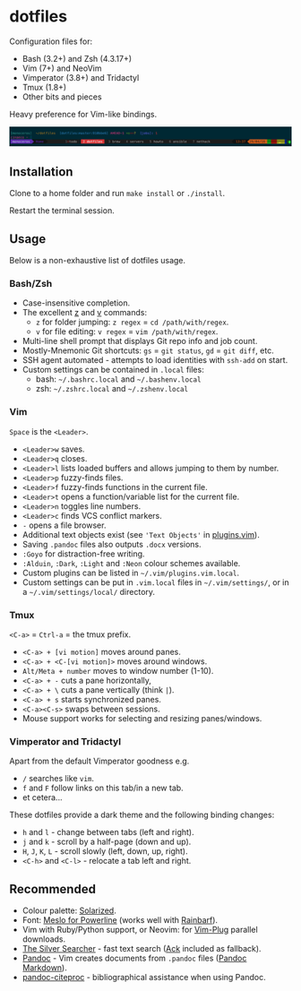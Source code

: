 # dotfiles

Configuration files for:

- Bash (3.2+) and Zsh (4.3.17+)
- Vim (7+) and NeoVim
- Vimperator (3.8+) and Tridactyl
- Tmux (1.8+)
- Other bits and pieces

Heavy preference for Vim-like bindings.

![Screenshot](docs/screenshot.png)

## Installation

Clone to a home folder and run `make install` or `./install`.

Restart the terminal session.

## Usage

Below is a non-exhaustive list of dotfiles usage.

### Bash/Zsh

- Case-insensitive completion.
- The excellent [z][] and [v][] commands:
  - `z` for folder jumping: `z regex` = `cd /path/with/regex`.
  - `v` for file editing: `v regex` = `vim /path/with/regex`.
- Multi-line shell prompt that displays Git repo info and job count.
- Mostly-Mnemonic Git shortcuts: `gs` = `git status`, `gd` = `git diff`, etc.
- SSH agent automated - attempts to load identities with `ssh-add` on start.
- Custom settings can be contained in `.local` files:
  - bash: `~/.bashrc.local` and `~/.bashenv.local`
  - zsh: `~/.zshrc.local` and `~/.zshenv.local`

[z]: https://github.com/rupa/z
[v]: https://github.com/rupa/v

### Vim

`Space` is the `<Leader>`.

- `<Leader>w` saves.
- `<Leader>q` closes.
- `<Leader>l` lists loaded buffers and allows jumping to them by number.
- `<Leader>p` fuzzy-finds files.
- `<Leader>f` fuzzy-finds functions in the current file.
- `<Leader>t` opens a function/variable list for the current file.
- `<Leader>n` toggles line numbers.
- `<Leader>c` finds VCS conflict markers.
- `-` opens a file browser.
- Additional text objects exist (see `'Text Objects'` in [plugins.vim][]).
- Saving `.pandoc` files also outputs `.docx` versions.
- `:Goyo` for distraction-free writing.
- `:Alduin`, `:Dark`, `:Light` and `:Neon` colour schemes available.
- Custom plugins can be listed in `~/.vim/plugins.vim.local`.
- Custom settings can be put in `.vim.local` files in `~/.vim/settings/`, or in
  a `~/.vim/settings/local/` directory.

[plugins.vim]: vim/plugins.vim

### Tmux

`<C-a>` = `Ctrl-a` = the tmux prefix.

- `<C-a> + [vi motion]` moves around panes.
- `<C-a> + <C-[vi motion]>` moves around windows.
- `Alt/Meta + number` moves to window number (1-10).
- `<C-a> + -` cuts a pane horizontally,
- `<C-a> + \` cuts a pane vertically (think `|`).
- `<C-a> + s` starts synchronized panes.
- `<C-a><C-s>` swaps between sessions.
- Mouse support works for selecting and resizing panes/windows.

### Vimperator and Tridactyl

Apart from the default Vimperator goodness e.g.

- `/` searches like `vim`.
- `f` and `F` follow links on this tab/in a new tab.
- et cetera...

These dotfiles provide a dark theme and the following binding changes:

- `h` and `l` - change between tabs (left and right).
- `j` and `k` - scroll by a half-page (down and up).
- `H`, `J`, `K`, `L` - scroll slowly (left, down, up, right).
- `<C-h>` and `<C-l>` - relocate a tab left and right.

## Recommended

- Colour palette: [Solarized][].
- Font: [Meslo for Powerline][] (works well with [Rainbarf][]).
- Vim with Ruby/Python support, or Neovim: for [Vim-Plug][] parallel downloads.
- [The Silver Searcher][] - fast text search ([Ack][] included as fallback).
- [Pandoc][] - Vim creates documents from `.pandoc` files ([Pandoc Markdown][]).
- [pandoc-citeproc][] - bibliographical assistance when using Pandoc.

[Solarized]: http://ethanschoonover.com/solarized
[Meslo for Powerline]: https://github.com/powerline/fonts
[Rainbarf]: https://github.com/creaktive/rainbarf
[Vim-Plug]: https://github.com/junegunn/vim-plug
[The Silver Searcher]: https://github.com/ggreer/the_silver_searcher
[Ack]: http://beyondgrep.com/
[Pandoc]: http://pandoc.org/
[Pandoc Markdown]: http://pandoc.org/README.html#pandocs-markdown
[pandoc-citeproc]: https://github.com/jgm/pandoc-citeproc
